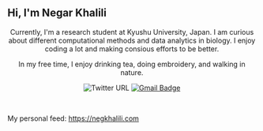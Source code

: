 ## Hi, I'm Negar Khalili

<p align="center">
Currently, I'm a research student at Kyushu University, Japan. I am curious about different computational methods and data analytics in biology. 
I enjoy coding a lot and making consious efforts to be better.
<p align="center"> 
In my free time, I enjoy drinking tea, doing embroidery, and walking in nature. 
</p>

<div align="center">

  ![Twitter URL](https://img.shields.io/twitter/url?url=https://twitter.com/NegKhalili)
  [![Gmail Badge](https://img.shields.io/badge/-negarkhalili43@gmail.com-c14438?style=flat-square&logo=Microsoft&logoColor=white&link=mailto:negarkhalili@hotmail.com)](mailto:negarkhalili@hotmail.com)
</div>
<br>

My personal feed: https://negkhalili.com
